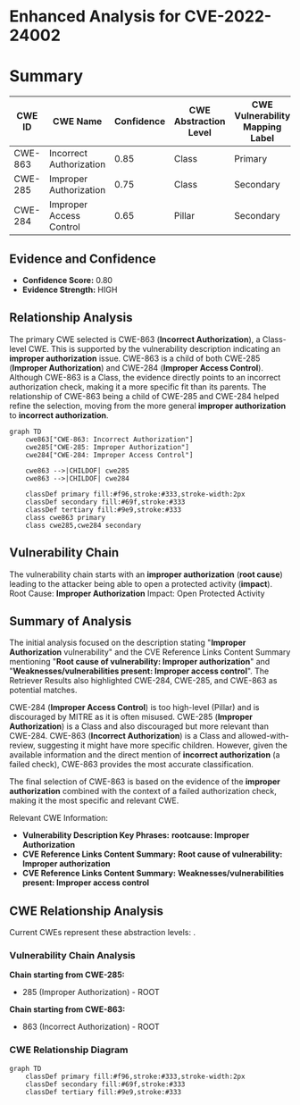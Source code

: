# Enhanced Analysis for CVE-2022-24002

# Summary
| CWE ID | CWE Name | Confidence | CWE Abstraction Level | CWE Vulnerability Mapping Label | CWE-Vulnerability Mapping Notes |
|---|---|---|---|---|---|
| CWE-863 | Incorrect Authorization | 0.85 | Class | Primary | Allowed-with-Review |
| CWE-285 | Improper Authorization | 0.75 | Class | Secondary | Discouraged |
| CWE-284 | Improper Access Control | 0.65 | Pillar | Secondary | Discouraged |

## Evidence and Confidence

*   **Confidence Score:** 0.80
*   **Evidence Strength:** HIGH

## Relationship Analysis
The primary CWE selected is CWE-863 (**Incorrect Authorization**), a Class-level CWE. This is supported by the vulnerability description indicating an **improper authorization** issue. CWE-863 is a child of both CWE-285 (**Improper Authorization**) and CWE-284 (**Improper Access Control**). Although CWE-863 is a Class, the evidence directly points to an incorrect authorization check, making it a more specific fit than its parents. The relationship of CWE-863 being a child of CWE-285 and CWE-284 helped refine the selection, moving from the more general **improper authorization** to **incorrect authorization**.

```mermaid
graph TD
    cwe863["CWE-863: Incorrect Authorization"]
    cwe285["CWE-285: Improper Authorization"]
    cwe284["CWE-284: Improper Access Control"]
    
    cwe863 -->|CHILDOF| cwe285
    cwe863 -->|CHILDOF| cwe284
    
    classDef primary fill:#f96,stroke:#333,stroke-width:2px
    classDef secondary fill:#69f,stroke:#333
    classDef tertiary fill:#9e9,stroke:#333
    class cwe863 primary
    class cwe285,cwe284 secondary
```

## Vulnerability Chain
The vulnerability chain starts with an **improper authorization** (**root cause**) leading to the attacker being able to open a protected activity (**impact**).
Root Cause: **Improper Authorization**
Impact: Open Protected Activity

## Summary of Analysis
The initial analysis focused on the description stating "**Improper Authorization** vulnerability" and the CVE Reference Links Content Summary mentioning "**Root cause of vulnerability: Improper authorization**" and "**Weaknesses/vulnerabilities present: Improper access control**". The Retriever Results also highlighted CWE-284, CWE-285, and CWE-863 as potential matches.

CWE-284 (**Improper Access Control**) is too high-level (Pillar) and is discouraged by MITRE as it is often misused. CWE-285 (**Improper Authorization**) is a Class and also discouraged but more relevant than CWE-284. CWE-863 (**Incorrect Authorization**) is a Class and allowed-with-review, suggesting it might have more specific children. However, given the available information and the direct mention of **incorrect authorization** (a failed check), CWE-863 provides the most accurate classification.

The final selection of CWE-863 is based on the evidence of the **improper authorization** combined with the context of a failed authorization check, making it the most specific and relevant CWE.

Relevant CWE Information:
- **Vulnerability Description Key Phrases:** **rootcause: Improper Authorization**
- **CVE Reference Links Content Summary:** **Root cause of vulnerability: Improper authorization**
- **CVE Reference Links Content Summary:** **Weaknesses/vulnerabilities present: Improper access control**


## CWE Relationship Analysis

Current CWEs represent these abstraction levels: .


### Vulnerability Chain Analysis

**Chain starting from CWE-285:**
- 285 (Improper Authorization) - ROOT


**Chain starting from CWE-863:**
- 863 (Incorrect Authorization) - ROOT



### CWE Relationship Diagram

```mermaid
graph TD
    classDef primary fill:#f96,stroke:#333,stroke-width:2px
    classDef secondary fill:#69f,stroke:#333
    classDef tertiary fill:#9e9,stroke:#333
```